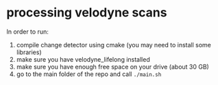 # processing velodyne scans
In order to run:
1) compile change detector using cmake (you may need to install some libraries)
2) make sure you have velodyne_lifelong installed
3) make sure you have enough free space on your drive (about 30 GB)
4) go to the main folder of the repo and call `./main.sh`
